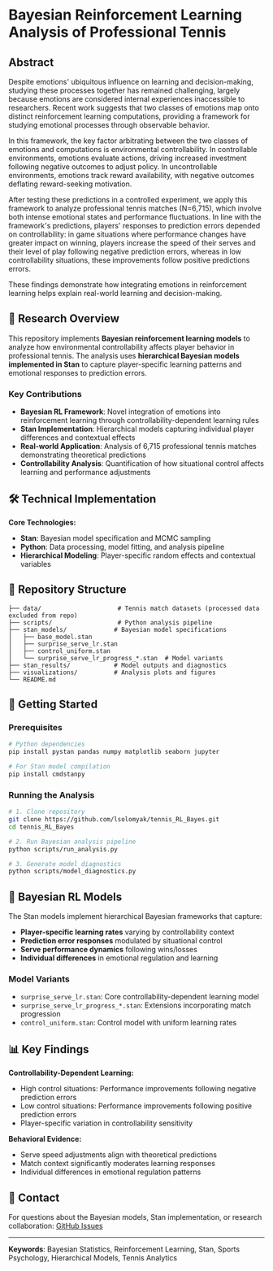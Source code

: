 # Bayesian Reinforcement Learning Analysis of Professional Tennis

## Abstract

Despite emotions' ubiquitous influence on learning and decision-making, studying these processes together has remained challenging, largely because emotions are considered internal experiences inaccessible to researchers. Recent work suggests that two classes of emotions map onto distinct reinforcement learning computations, providing a framework for studying emotional processes through observable behavior. 

In this framework, the key factor arbitrating between the two classes of emotions and computations is environmental controllability. In controllable environments, emotions evaluate actions, driving increased investment following negative outcomes to adjust policy. In uncontrollable environments, emotions track reward availability, with negative outcomes deflating reward-seeking motivation. 

After testing these predictions in a controlled experiment, we apply this framework to analyze professional tennis matches (N=6,715), which involve both intense emotional states and performance fluctuations. In line with the framework's predictions, players' responses to prediction errors depended on controllability: in game situations where performance changes have greater impact on winning, players increase the speed of their serves and their level of play following negative prediction errors, whereas in low controllability situations, these improvements follow positive predictions errors. 

These findings demonstrate how integrating emotions in reinforcement learning helps explain real-world learning and decision-making.

## 🎾 Research Overview

This repository implements **Bayesian reinforcement learning models** to analyze how environmental controllability affects player behavior in professional tennis. The analysis uses **hierarchical Bayesian models implemented in Stan** to capture player-specific learning patterns and emotional responses to prediction errors.

### Key Contributions
- **Bayesian RL Framework**: Novel integration of emotions into reinforcement learning through controllability-dependent learning rules
- **Stan Implementation**: Hierarchical models capturing individual player differences and contextual effects  
- **Real-world Application**: Analysis of 6,715 professional tennis matches demonstrating theoretical predictions
- **Controllability Analysis**: Quantification of how situational control affects learning and performance adjustments

## 🛠️ Technical Implementation

**Core Technologies:**
- **Stan**: Bayesian model specification and MCMC sampling
- **Python**: Data processing, model fitting, and analysis pipeline
- **Hierarchical Modeling**: Player-specific random effects and contextual variables

## 📁 Repository Structure

```
├── data/                     # Tennis match datasets (processed data excluded from repo)
├── scripts/                  # Python analysis pipeline
├── stan_models/             # Bayesian model specifications
│   ├── base_model.stan
│   ├── surprise_serve_lr.stan
│   ├── control_uniform.stan
│   └── surprise_serve_lr_progress_*.stan  # Model variants
├── stan_results/            # Model outputs and diagnostics  
├── visualizations/          # Analysis plots and figures
└── README.md
```

## 🚀 Getting Started

### Prerequisites
```bash
# Python dependencies
pip install pystan pandas numpy matplotlib seaborn jupyter

# For Stan model compilation
pip install cmdstanpy
```

### Running the Analysis
```bash
# 1. Clone repository
git clone https://github.com/lsolomyak/tennis_RL_Bayes.git
cd tennis_RL_Bayes

# 2. Run Bayesian analysis pipeline
python scripts/run_analysis.py

# 3. Generate model diagnostics
python scripts/model_diagnostics.py
```

## 🔬 Bayesian RL Models

The Stan models implement hierarchical Bayesian frameworks that capture:

- **Player-specific learning rates** varying by controllability context
- **Prediction error responses** modulated by situational control
- **Serve performance dynamics** following wins/losses
- **Individual differences** in emotional regulation and learning

### Model Variants
- `surprise_serve_lr.stan`: Core controllability-dependent learning model
- `surprise_serve_lr_progress_*.stan`: Extensions incorporating match progression
- `control_uniform.stan`: Control model with uniform learning rates

## 📊 Key Findings

**Controllability-Dependent Learning:**
- High control situations: Performance improvements following negative prediction errors
- Low control situations: Performance improvements following positive prediction errors
- Player-specific variation in controllability sensitivity

**Behavioral Evidence:**
- Serve speed adjustments align with theoretical predictions
- Match context significantly moderates learning responses
- Individual differences in emotional regulation patterns

## 📧 Contact

For questions about the Bayesian models, Stan implementation, or research collaboration: [GitHub Issues](https://github.com/lsolomyak/tennis_RL_Bayes/issues)

---
**Keywords**: Bayesian Statistics, Reinforcement Learning, Stan, Sports Psychology, Hierarchical Models, Tennis Analytics